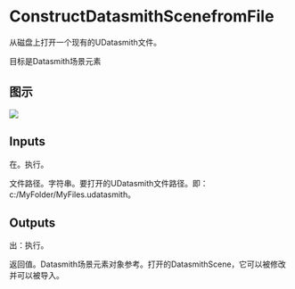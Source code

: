 # ConstructDatasmithScenefromFile

从磁盘上打开一个现有的UDatasmith文件。

目标是Datasmith场景元素

## 图示

![]($-20221218-18491868.png)

## Inputs

在。执行。

文件路径。字符串。要打开的UDatasmith文件路径。即：c:/MyFolder/MyFiles.udatasmith。

## Outputs

出：执行。

返回值。Datasmith场景元素对象参考。打开的DatasmithScene，它可以被修改并可以被导入。